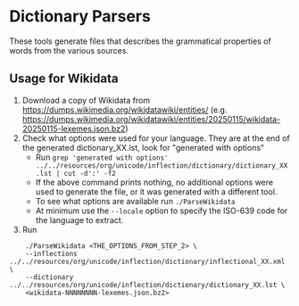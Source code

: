 <!--
 Copyright 2025 Unicode Incorporated and others. All rights reserved.
 Copyright 2021-2024 Apple Inc. All rights reserved.
-->
# Dictionary Parsers

These tools generate files that describes the grammatical properties of words from the various sources.

## Usage for Wikidata

1) Download a copy of Wikidata from https://dumps.wikimedia.org/wikidatawiki/entities/ (e.g. https://dumps.wikimedia.org/wikidatawiki/entities/20250115/wikidata-20250115-lexemes.json.bz2)
2) Check what options were used for your language. They are at the end of the generated dictionary_XX.lst, look for "generated with options"
   - Run `grep 'generated with options' ../../resources/org/unicode/inflection/dictionary/dictionary_XX.lst | cut -d':' -f2`
   - If the above command prints nothing, no additional options were used to generate the file, or it was generated with a different tool.
   - To see what options are available run `./ParseWikidata`
   - At minimum use the `--locale` option to specify the ISO-639 code for the language to extract.
3) Run
```
    ./ParseWikidata <THE_OPTIONS_FROM_STEP_2> \
    --inflections ../../resources/org/unicode/inflection/dictionary/inflectional_XX.xml \
    --dictionary ../../resources/org/unicode/inflection/dictionary/dictionary_XX.lst \
    <wikidata-NNNNNNNN-lexemes.json.bz2>
```
